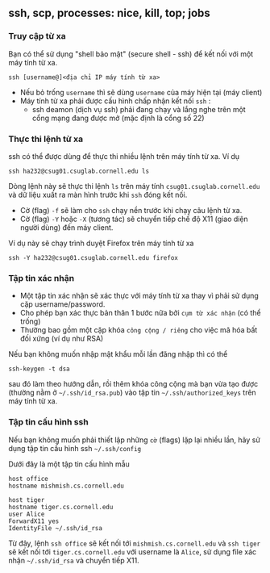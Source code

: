 ## ssh, scp, processes: nice, kill, top; jobs

### Truy cập từ xa

Bạn có thể sử dụng "shell bảo mật" \(secure shell - ssh\) để kết nối với một máy tính từ xa.

```
ssh [username@]<địa chỉ IP máy tính từ xa>
```

* Nếu bỏ trống `username` thì sẽ dùng `username` của máy hiện tại \(máy client\)
* Máy tính từ xa phải được cấu hình chấp nhận kết nối `ssh` :
  * ssh deamon \(dịch vụ ssh\) phải đang chạy và lắng nghe trên một cổng mạng đang được mở \(mặc định là cổng số 22\)

### Thực thi lệnh từ xa

ssh có thể được dùng để thực thi nhiều lệnh trên máy tính từ xa. Ví dụ

```
ssh ha232@csug01.csuglab.cornell.edu ls
```

Dòng lệnh này sẽ thực thi lệnh `ls` trên máy tính `csug01.csuglab.cornell.edu` và dữ liệu xuất ra màn hình trước khi `ssh` đóng kết nối.

* Cờ \(flag\) `-f` sẽ làm cho `ssh` chạy nền trước khi chạy câu lệnh từ xa.
* Cờ \(flag\) `-Y` hoặc `-X` \(tương tác\) sẽ chuyển tiếp chế độ X11 \(giao diện người dùng\) đến máy client.

Ví dụ này sẽ chạy trình duyệt Firefox trên máy tính từ xa

```
ssh -Y ha232@csug01.csuglab.cornell.edu firefox
```

### Tập tin xác nhận

* Một tập tin xác nhận sẽ xác thực với máy tính từ xa thay vì phải sử dụng cặp username/password.
* Cho phép bạn xác thực bản thân 1 bước nữa bởi `cụm từ xác nhận` \(có thể trống\)
* Thường bao gồm một cặp khóa `công cộng / riêng` cho việc mã hóa bất đối xứng \(ví dụ như RSA\)

Nếu bạn không muốn nhập mật khẩu mỗi lần đăng nhập thì có thể

```
ssh-keygen -t dsa
```

sau đó làm theo hướng dẫn, rồi thêm khóa công cộng mà bạn vừa tạo được \(thường nằm ở `~/.ssh/id_rsa.pub`\) vào tập tin `~/.ssh/authorized_keys` trên máy tính từ xa.

### Tập tin cấu hình ssh

Nếu bạn không muốn phải thiết lập những `cờ` \(flags\) lặp lại nhiều lần, hãy sử dụng tập tin cấu hình ssh `~/.ssh/config`

Dưới đây là một tập tin cấu hình mẫu

```
host office
hostname mishmish.cs.cornell.edu

host tiger
hostname tiger.cs.cornell.edu
user Alice
ForwardX11 yes
IdentityFile ~/.ssh/id_rsa
```

Từ đây, lệnh `ssh office` sẽ kết nối tới `mishmish.cs.cornell.edu` và `ssh tiger` sẽ kết nối tới `tiger.cs.cornell.edu` với username là `Alice`, sử dụng file xác nhận `~/.ssh/id_rsa` và chuyển tiếp X11.

